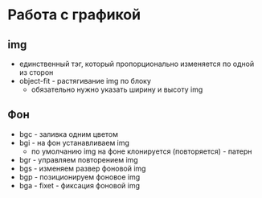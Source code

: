 # Работа с графикой
## img
- единственный тэг, который пропорционально изменяется по одной из сторон
- object-fit - растягивание img по блоку
  - обязательно нужно указать ширину и высоту img
## Фон
- bgc - заливка одним цветом
- bgi - на фон устанавливаем img
  - по умолчанию img на фоне клонируется (повторяется) - патерн
- bgr - управляем повторением img
- bgs - изменяем развер фоновой img
- bgp - позиционируем фоновое img
- bga - fixet - фиксация фоновой img
